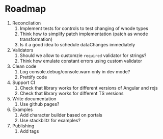 # Roadmap

1. Reconcilation
    1. Implement tests for controls to test changing of wnode types
    1. Think how to simplify patch implementation (patch as wnode transformation)
    1. Is it a good idea to schedule dataChanges immediately
1. Validators
    1. Should we allow to customzie `required` validator for strings?
    1. Think how emulate constant errors using custom validator
1. Clean code
    1. Log console.debug/console.warn only in dev mode?
    1. Prettify code
1. Support CI
    1. Check that library works for different versions of Angular and rxjs
    1. Check that library works for different TS versions
1. Write documentation
    1. Use github pages?
1. Examples
    1. Add character builder based on portals
    1. Use stackblitz for examples?
1. Publishing
    1. Add tags